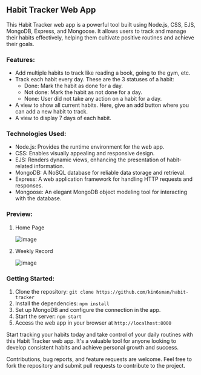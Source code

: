 ## Habit Tracker Web App

This Habit Tracker web app is a powerful tool built using Node.js, CSS, EJS, MongoDB, Express, and Mongoose. It allows users to track and manage their habits effectively, helping them cultivate positive routines and achieve their goals.

### Features:
- Add multiple habits to track like reading a book, going to the gym, etc.
- Track each habit every day. These are the 3 statuses of a habit:
  - Done: Mark the habit as done for a day.
  - Not done: Mark the habit as not done for a day.
  - None: User did not take any action on a habit for a day.
- A view to show all current habits. Here, give an add button where you can add a new habit to track.
- A view to display 7 days of each habit.

### Technologies Used:
- Node.js: Provides the runtime environment for the web app.
- CSS: Enables visually appealing and responsive design.
- EJS: Renders dynamic views, enhancing the presentation of habit-related information.
- MongoDB: A NoSQL database for reliable data storage and retrieval.
- Express: A web application framework for handling HTTP requests and responses.
- Mongoose: An elegant MongoDB object modeling tool for interacting with the database.

### Preview:
1. Home Page

   ![image](C:\Users\Tech\Downloads)

2. Weekly Record

   ![image](C:\Users\Tech\Downloads)

### Getting Started:
1. Clone the repository: `git clone https://github.com/kin6sman/habit-tracker`
2. Install the dependencies: `npm install`
3. Set up MongoDB and configure the connection in the app.
4. Start the server: `npm start`
5. Access the web app in your browser at `http://localhost:8000`

Start tracking your habits today and take control of your daily routines with this Habit Tracker web app. It's a valuable tool for anyone looking to develop consistent habits and achieve personal growth and success.

Contributions, bug reports, and feature requests are welcome. Feel free to fork the repository and submit pull requests to contribute to the project.
 
 
